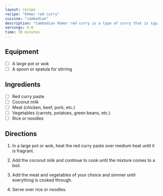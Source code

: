 ```yaml
---
layout: recipe
recipe: "khmer red curry"
cuisine: "cambodian"
description: "Cambodian khmer red curry is a type of curry that is typically made with a red curry paste, coconut milk, and various meats and vegetables. It is often served with rice or noodles."
servings: 4-6
time: 30 minutes
---
```


## Equipment
- [ ] A large pot or wok
- [ ] A spoon or spatula for stirring

## Ingredients
- [ ] Red curry paste
- [ ] Coconut milk
- [ ] Meat (chicken, beef, pork, etc.)
- [ ] Vegetables (carrots, potatoes, green beans, etc.)
- [ ] Rice or noodles

## Directions
1) In a large pot or wok, heat the red curry paste over medium heat until it is fragrant.

2) Add the coconut milk and continue to cook until the mixture comes to a boil.

3) Add the meat and vegetables of your choice and simmer until everything is cooked through.

4) Serve over rice or noodles.
